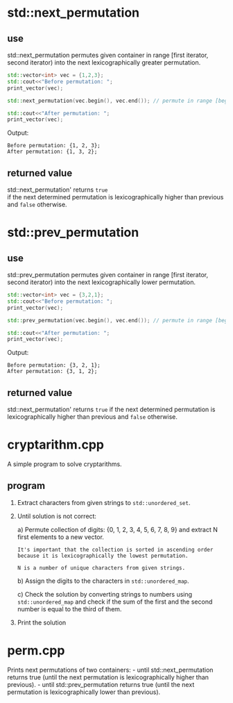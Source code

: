 # std::next_permutation

## use
std::next_permutation permutes given container in range \[first iterator, second iterator)
into the next lexicographically greater permutation.

```cpp
std::vector<int> vec = {1,2,3};
std::cout<<"Before permutation: ";
print_vector(vec);

std::next_permutation(vec.begin(), vec.end()); // permute in range [begin, end)

std::cout<<"After permutation: ";
print_vector(vec);
```
Output:
```
Before permutation: {1, 2, 3};
After permutation: {1, 3, 2};
```

## returned value

std::next_permutation' returns `true`  
if the next determined permutation is lexicographically higher than previous and `false` otherwise.

# std::prev_permutation

## use
std::prev_permutation permutes given container in range \[first iterator, second iterator)
into the next lexicographically lower permutation.

```cpp
std::vector<int> vec = {3,2,1};
std::cout<<"Before permutation: ";
print_vector(vec);

std::prev_permutation(vec.begin(), vec.end()); // permute in range [begin, end)

std::cout<<"After permutation: ";
print_vector(vec);
```
Output:
```
Before permutation: {3, 2, 1};
After permutation: {3, 1, 2};
```

## returned value

std::next_permutation' returns `true` 
if the next determined permutation is lexicographically higher than previous and `false` otherwise.


# cryptarithm.cpp

A simple program to solve cryptarithms.

## program  

1) Extract characters from given strings to `std::unordered_set`.  
  
2) Until solution is not correct:  

   a) Permute collection of digits: {0, 1, 2, 3, 4, 5, 6, 7, 8, 9} and extract N first elements to a new vector.  
    ```
    It's important that the collection is sorted in ascending order  
    because it is lexicographically the lowest permutation.
    ```
    ```
    N is a number of unique characters from given strings.  
    ```     
   b) Assign the digits to the characters in `std::unordered_map`.  
     
   c) Check the solution by converting strings to numbers using `std::unordered_map` and check if the sum of the first and the second number is equal to the third of them.  
  
3) Print the solution  


# perm.cpp
Prints next permutations of two containers:
    - until std::next_permutation returns true (until the next permutation is lexicographically higher than previous).
    - until std::prev_permutation returns true (until the next permutation is lexicographically lower than previous).
